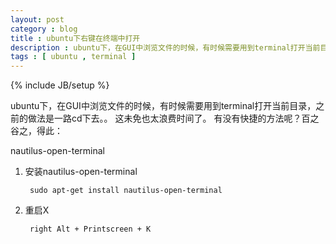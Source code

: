 ```yaml
---
layout: post
category : blog
title : ubuntu下右键在终端中打开
description : ubuntu下，在GUI中浏览文件的时候，有时候需要用到terminal打开当前目录，比较好用的方法是安装nautilus-open-terminal
tags : [ ubuntu , terminal ]
---
```

{% include JB/setup %}

ubuntu下，在GUI中浏览文件的时候，有时候需要用到terminal打开当前目录，之前的做法是一路cd下去。。
这未免也太浪费时间了。
有没有快捷的方法呢？百之谷之，得此：

nautilus-open-terminal

1. 安装nautilus-open-terminal

        sudo apt-get install nautilus-open-terminal

2. 重启X

        right Alt + Printscreen + K


